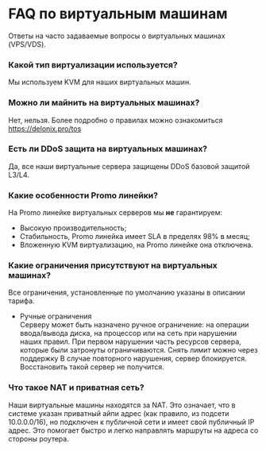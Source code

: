 # FAQ по виртуальным машинам
Ответы на часто задаваемые вопросы о виртуальных машинах (VPS/VDS).

### Какой тип виртуализации используется?
Мы используем KVM для наших виртуальных машин.

### Можно ли майнить на виртуальных машинах?
Нет, нельзя. Более подробно о правилах можно ознакомиться https://delonix.pro/tos

### Есть ли DDoS защита на виртуальных машинах?
Да, все наши виртуальные сервера защищены DDoS базовой защитой L3/L4.

### Какие особенности Promo линейки?
На Promo линейке виртуальных серверов мы **не** гарантируем:
* Высокую производительность;
* Стабильность, Promo линейка имеет SLA в пределях 98% в месяц;
* Вложенную KVM виртуализацию, на Promo линейке она отключена.

### Какие ограничения присутствуют на виртуальных машинах?
Все ограничения, установленные по умолчанию указаны в описании тарифа.
* Ручные ограничения  
Серверу может быть назначено ручное ограничение: на операции ввода/вывода диска, на процессор или на сеть при нарушении наших правил.
При первом нарушении часть ресурсов сервера, которые были затронуты ограничиваются. Снять лимит можно через поддержку
В случае повторного нарушения, сервер блокируется. Восстановить такой сервер не получится.

### Что такое NAT и приватная сеть?
Наши виртуальные машины находятся за NAT. Это означает, что в системе указан приватный айпи адрес (как правило, из подсети 10.0.0.0/16), но подключен к публичной сети и имеет свой публичный IP адрес. Это помогает быстро и легко направлять маршруты на адреса со стороны роутера.
